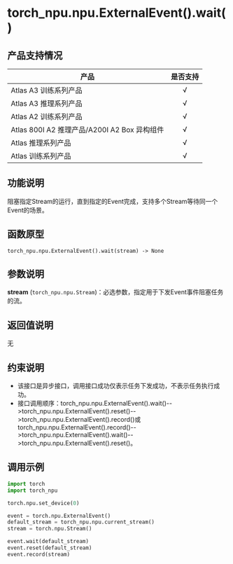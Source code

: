 # torch_npu.npu.ExternalEvent().wait()
## 产品支持情况

| 产品                                                         | 是否支持 |
| ------------------------------------------------------------ | :------: |
|<term>Atlas A3 训练系列产品</term>            |    √     |
|<term>Atlas A3 推理系列产品</term>   | √  |
|<term>Atlas A2 训练系列产品</term>  | √   |
|<term>Atlas 800I A2 推理产品/A200I A2 Box 异构组件</term> |    √     |
|<term>Atlas 推理系列产品</term>                                       |    √     |
|<term>Atlas 训练系列产品</term>                                       |    √     |


## 功能说明

阻塞指定Stream的运行，直到指定的Event完成，支持多个Stream等待同一个Event的场景。

## 函数原型

```
torch_npu.npu.ExternalEvent().wait(stream) -> None
```

## 参数说明

**stream** (`torch_npu.npu.Stream`)：必选参数，指定用于下发Event事件阻塞任务的流。

## 返回值说明

无

## 约束说明

- 该接口是异步接口，调用接口成功仅表示任务下发成功，不表示任务执行成功。
- 接口调用顺序：torch_npu.npu.ExternalEvent().wait()-->torch_npu.npu.ExternalEvent().reset()-->torch_npu.npu.ExternalEvent().record()或torch_npu.npu.ExternalEvent().record()-->torch_npu.npu.ExternalEvent().wait()-->torch_npu.npu.ExternalEvent().reset()。

## 调用示例
```python
import torch
import torch_npu

torch.npu.set_device(0)

event = torch.npu.ExternalEvent()
default_stream = torch_npu.npu.current_stream()
stream = torch.npu.Stream()

event.wait(default_stream)
event.reset(default_stream)
event.record(stream)
```
